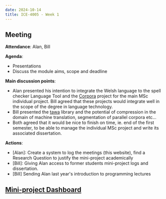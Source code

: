 ```yaml
---
date: 2024-10-14
title: ICE-4005 - Week 1
---
```

## Meeting

**Attendance**: Alan, Bill

**Agenda**:
  - Presentations
  - Discuss the module aims, scope and deadline

**Main discussion points**:
  - Alan presented his intention to integrate the Welsh language to the spell checker Language Tool and the [Corpora](https://github.com/Oktogazh/Corpora) project for the main MSc individual project. Bill agreed that these projects would integrate well in the scope of the degree in language technology.
  - Bill presented the [tawa](https://gitlab.com/prvInSpace/tawa) library and the potential of compression in the domain of machine translation, segmentation of parallel corpora etc...
  - Both agreed that it would be nice to finish on time, ie. end of the first semester, to be able to manage the individual MSc project and  write its associated dissertation.

**Actions**:
  - [Alan]: Create a system to log the meetings (this website), find a Research Question to justify the mini-project academically
  - [Bill]: Giving Alan access to former students mini-project logs and dissertation.
  - [Bill] Sending Alan last year's introduction to programming lectures

## [Mini-project Dashboard](<./ice-4005-dashboard>)